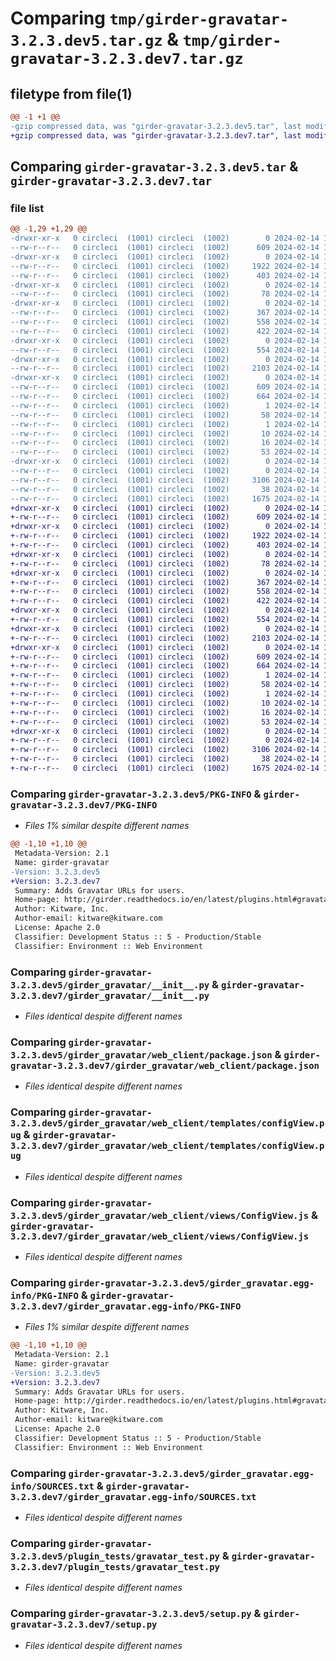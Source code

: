 # Comparing `tmp/girder-gravatar-3.2.3.dev5.tar.gz` & `tmp/girder-gravatar-3.2.3.dev7.tar.gz`

## filetype from file(1)

```diff
@@ -1 +1 @@
-gzip compressed data, was "girder-gravatar-3.2.3.dev5.tar", last modified: Wed Feb 14 15:49:07 2024, max compression
+gzip compressed data, was "girder-gravatar-3.2.3.dev7.tar", last modified: Wed Feb 14 18:47:31 2024, max compression
```

## Comparing `girder-gravatar-3.2.3.dev5.tar` & `girder-gravatar-3.2.3.dev7.tar`

### file list

```diff
@@ -1,29 +1,29 @@
-drwxr-xr-x   0 circleci  (1001) circleci  (1002)        0 2024-02-14 15:49:07.335098 girder-gravatar-3.2.3.dev5/
--rw-r--r--   0 circleci  (1001) circleci  (1002)      609 2024-02-14 15:49:07.331098 girder-gravatar-3.2.3.dev5/PKG-INFO
-drwxr-xr-x   0 circleci  (1001) circleci  (1002)        0 2024-02-14 15:49:07.331098 girder-gravatar-3.2.3.dev5/girder_gravatar/
--rw-r--r--   0 circleci  (1001) circleci  (1002)     1922 2024-02-14 15:48:26.000000 girder-gravatar-3.2.3.dev5/girder_gravatar/__init__.py
--rw-r--r--   0 circleci  (1001) circleci  (1002)      403 2024-02-14 15:48:26.000000 girder-gravatar-3.2.3.dev5/girder_gravatar/settings.py
-drwxr-xr-x   0 circleci  (1001) circleci  (1002)        0 2024-02-14 15:49:07.331098 girder-gravatar-3.2.3.dev5/girder_gravatar/web_client/
--rw-r--r--   0 circleci  (1001) circleci  (1002)       78 2024-02-14 15:48:26.000000 girder-gravatar-3.2.3.dev5/girder_gravatar/web_client/main.js
-drwxr-xr-x   0 circleci  (1001) circleci  (1002)        0 2024-02-14 15:49:07.331098 girder-gravatar-3.2.3.dev5/girder_gravatar/web_client/models/
--rw-r--r--   0 circleci  (1001) circleci  (1002)      367 2024-02-14 15:48:26.000000 girder-gravatar-3.2.3.dev5/girder_gravatar/web_client/models/UserModel.js
--rw-r--r--   0 circleci  (1001) circleci  (1002)      558 2024-02-14 15:48:26.000000 girder-gravatar-3.2.3.dev5/girder_gravatar/web_client/package.json
--rw-r--r--   0 circleci  (1001) circleci  (1002)      422 2024-02-14 15:48:26.000000 girder-gravatar-3.2.3.dev5/girder_gravatar/web_client/routes.js
-drwxr-xr-x   0 circleci  (1001) circleci  (1002)        0 2024-02-14 15:49:07.331098 girder-gravatar-3.2.3.dev5/girder_gravatar/web_client/templates/
--rw-r--r--   0 circleci  (1001) circleci  (1002)      554 2024-02-14 15:48:26.000000 girder-gravatar-3.2.3.dev5/girder_gravatar/web_client/templates/configView.pug
-drwxr-xr-x   0 circleci  (1001) circleci  (1002)        0 2024-02-14 15:49:07.331098 girder-gravatar-3.2.3.dev5/girder_gravatar/web_client/views/
--rw-r--r--   0 circleci  (1001) circleci  (1002)     2103 2024-02-14 15:48:26.000000 girder-gravatar-3.2.3.dev5/girder_gravatar/web_client/views/ConfigView.js
-drwxr-xr-x   0 circleci  (1001) circleci  (1002)        0 2024-02-14 15:49:07.331098 girder-gravatar-3.2.3.dev5/girder_gravatar.egg-info/
--rw-r--r--   0 circleci  (1001) circleci  (1002)      609 2024-02-14 15:49:07.000000 girder-gravatar-3.2.3.dev5/girder_gravatar.egg-info/PKG-INFO
--rw-r--r--   0 circleci  (1001) circleci  (1002)      664 2024-02-14 15:49:07.000000 girder-gravatar-3.2.3.dev5/girder_gravatar.egg-info/SOURCES.txt
--rw-r--r--   0 circleci  (1001) circleci  (1002)        1 2024-02-14 15:49:07.000000 girder-gravatar-3.2.3.dev5/girder_gravatar.egg-info/dependency_links.txt
--rw-r--r--   0 circleci  (1001) circleci  (1002)       58 2024-02-14 15:49:07.000000 girder-gravatar-3.2.3.dev5/girder_gravatar.egg-info/entry_points.txt
--rw-r--r--   0 circleci  (1001) circleci  (1002)        1 2024-02-14 15:49:07.000000 girder-gravatar-3.2.3.dev5/girder_gravatar.egg-info/not-zip-safe
--rw-r--r--   0 circleci  (1001) circleci  (1002)       10 2024-02-14 15:49:07.000000 girder-gravatar-3.2.3.dev5/girder_gravatar.egg-info/requires.txt
--rw-r--r--   0 circleci  (1001) circleci  (1002)       16 2024-02-14 15:49:07.000000 girder-gravatar-3.2.3.dev5/girder_gravatar.egg-info/top_level.txt
--rw-r--r--   0 circleci  (1001) circleci  (1002)       53 2024-02-14 15:48:26.000000 girder-gravatar-3.2.3.dev5/plugin.cmake
-drwxr-xr-x   0 circleci  (1001) circleci  (1002)        0 2024-02-14 15:49:07.331098 girder-gravatar-3.2.3.dev5/plugin_tests/
--rw-r--r--   0 circleci  (1001) circleci  (1002)        0 2024-02-14 15:48:26.000000 girder-gravatar-3.2.3.dev5/plugin_tests/__init__.py
--rw-r--r--   0 circleci  (1001) circleci  (1002)     3106 2024-02-14 15:48:26.000000 girder-gravatar-3.2.3.dev5/plugin_tests/gravatar_test.py
--rw-r--r--   0 circleci  (1001) circleci  (1002)       38 2024-02-14 15:49:07.335098 girder-gravatar-3.2.3.dev5/setup.cfg
--rw-r--r--   0 circleci  (1001) circleci  (1002)     1675 2024-02-14 15:48:26.000000 girder-gravatar-3.2.3.dev5/setup.py
+drwxr-xr-x   0 circleci  (1001) circleci  (1002)        0 2024-02-14 18:47:31.093302 girder-gravatar-3.2.3.dev7/
+-rw-r--r--   0 circleci  (1001) circleci  (1002)      609 2024-02-14 18:47:31.093302 girder-gravatar-3.2.3.dev7/PKG-INFO
+drwxr-xr-x   0 circleci  (1001) circleci  (1002)        0 2024-02-14 18:47:31.089302 girder-gravatar-3.2.3.dev7/girder_gravatar/
+-rw-r--r--   0 circleci  (1001) circleci  (1002)     1922 2024-02-14 18:46:47.000000 girder-gravatar-3.2.3.dev7/girder_gravatar/__init__.py
+-rw-r--r--   0 circleci  (1001) circleci  (1002)      403 2024-02-14 18:46:47.000000 girder-gravatar-3.2.3.dev7/girder_gravatar/settings.py
+drwxr-xr-x   0 circleci  (1001) circleci  (1002)        0 2024-02-14 18:47:31.093302 girder-gravatar-3.2.3.dev7/girder_gravatar/web_client/
+-rw-r--r--   0 circleci  (1001) circleci  (1002)       78 2024-02-14 18:46:47.000000 girder-gravatar-3.2.3.dev7/girder_gravatar/web_client/main.js
+drwxr-xr-x   0 circleci  (1001) circleci  (1002)        0 2024-02-14 18:47:31.093302 girder-gravatar-3.2.3.dev7/girder_gravatar/web_client/models/
+-rw-r--r--   0 circleci  (1001) circleci  (1002)      367 2024-02-14 18:46:47.000000 girder-gravatar-3.2.3.dev7/girder_gravatar/web_client/models/UserModel.js
+-rw-r--r--   0 circleci  (1001) circleci  (1002)      558 2024-02-14 18:46:47.000000 girder-gravatar-3.2.3.dev7/girder_gravatar/web_client/package.json
+-rw-r--r--   0 circleci  (1001) circleci  (1002)      422 2024-02-14 18:46:47.000000 girder-gravatar-3.2.3.dev7/girder_gravatar/web_client/routes.js
+drwxr-xr-x   0 circleci  (1001) circleci  (1002)        0 2024-02-14 18:47:31.093302 girder-gravatar-3.2.3.dev7/girder_gravatar/web_client/templates/
+-rw-r--r--   0 circleci  (1001) circleci  (1002)      554 2024-02-14 18:46:47.000000 girder-gravatar-3.2.3.dev7/girder_gravatar/web_client/templates/configView.pug
+drwxr-xr-x   0 circleci  (1001) circleci  (1002)        0 2024-02-14 18:47:31.093302 girder-gravatar-3.2.3.dev7/girder_gravatar/web_client/views/
+-rw-r--r--   0 circleci  (1001) circleci  (1002)     2103 2024-02-14 18:46:47.000000 girder-gravatar-3.2.3.dev7/girder_gravatar/web_client/views/ConfigView.js
+drwxr-xr-x   0 circleci  (1001) circleci  (1002)        0 2024-02-14 18:47:31.093302 girder-gravatar-3.2.3.dev7/girder_gravatar.egg-info/
+-rw-r--r--   0 circleci  (1001) circleci  (1002)      609 2024-02-14 18:47:30.000000 girder-gravatar-3.2.3.dev7/girder_gravatar.egg-info/PKG-INFO
+-rw-r--r--   0 circleci  (1001) circleci  (1002)      664 2024-02-14 18:47:31.000000 girder-gravatar-3.2.3.dev7/girder_gravatar.egg-info/SOURCES.txt
+-rw-r--r--   0 circleci  (1001) circleci  (1002)        1 2024-02-14 18:47:30.000000 girder-gravatar-3.2.3.dev7/girder_gravatar.egg-info/dependency_links.txt
+-rw-r--r--   0 circleci  (1001) circleci  (1002)       58 2024-02-14 18:47:30.000000 girder-gravatar-3.2.3.dev7/girder_gravatar.egg-info/entry_points.txt
+-rw-r--r--   0 circleci  (1001) circleci  (1002)        1 2024-02-14 18:47:30.000000 girder-gravatar-3.2.3.dev7/girder_gravatar.egg-info/not-zip-safe
+-rw-r--r--   0 circleci  (1001) circleci  (1002)       10 2024-02-14 18:47:30.000000 girder-gravatar-3.2.3.dev7/girder_gravatar.egg-info/requires.txt
+-rw-r--r--   0 circleci  (1001) circleci  (1002)       16 2024-02-14 18:47:30.000000 girder-gravatar-3.2.3.dev7/girder_gravatar.egg-info/top_level.txt
+-rw-r--r--   0 circleci  (1001) circleci  (1002)       53 2024-02-14 18:46:47.000000 girder-gravatar-3.2.3.dev7/plugin.cmake
+drwxr-xr-x   0 circleci  (1001) circleci  (1002)        0 2024-02-14 18:47:31.093302 girder-gravatar-3.2.3.dev7/plugin_tests/
+-rw-r--r--   0 circleci  (1001) circleci  (1002)        0 2024-02-14 18:46:47.000000 girder-gravatar-3.2.3.dev7/plugin_tests/__init__.py
+-rw-r--r--   0 circleci  (1001) circleci  (1002)     3106 2024-02-14 18:46:47.000000 girder-gravatar-3.2.3.dev7/plugin_tests/gravatar_test.py
+-rw-r--r--   0 circleci  (1001) circleci  (1002)       38 2024-02-14 18:47:31.093302 girder-gravatar-3.2.3.dev7/setup.cfg
+-rw-r--r--   0 circleci  (1001) circleci  (1002)     1675 2024-02-14 18:46:47.000000 girder-gravatar-3.2.3.dev7/setup.py
```

### Comparing `girder-gravatar-3.2.3.dev5/PKG-INFO` & `girder-gravatar-3.2.3.dev7/PKG-INFO`

 * *Files 1% similar despite different names*

```diff
@@ -1,10 +1,10 @@
 Metadata-Version: 2.1
 Name: girder-gravatar
-Version: 3.2.3.dev5
+Version: 3.2.3.dev7
 Summary: Adds Gravatar URLs for users.
 Home-page: http://girder.readthedocs.io/en/latest/plugins.html#gravatar-portraits
 Author: Kitware, Inc.
 Author-email: kitware@kitware.com
 License: Apache 2.0
 Classifier: Development Status :: 5 - Production/Stable
 Classifier: Environment :: Web Environment
```

### Comparing `girder-gravatar-3.2.3.dev5/girder_gravatar/__init__.py` & `girder-gravatar-3.2.3.dev7/girder_gravatar/__init__.py`

 * *Files identical despite different names*

### Comparing `girder-gravatar-3.2.3.dev5/girder_gravatar/web_client/package.json` & `girder-gravatar-3.2.3.dev7/girder_gravatar/web_client/package.json`

 * *Files identical despite different names*

### Comparing `girder-gravatar-3.2.3.dev5/girder_gravatar/web_client/templates/configView.pug` & `girder-gravatar-3.2.3.dev7/girder_gravatar/web_client/templates/configView.pug`

 * *Files identical despite different names*

### Comparing `girder-gravatar-3.2.3.dev5/girder_gravatar/web_client/views/ConfigView.js` & `girder-gravatar-3.2.3.dev7/girder_gravatar/web_client/views/ConfigView.js`

 * *Files identical despite different names*

### Comparing `girder-gravatar-3.2.3.dev5/girder_gravatar.egg-info/PKG-INFO` & `girder-gravatar-3.2.3.dev7/girder_gravatar.egg-info/PKG-INFO`

 * *Files 1% similar despite different names*

```diff
@@ -1,10 +1,10 @@
 Metadata-Version: 2.1
 Name: girder-gravatar
-Version: 3.2.3.dev5
+Version: 3.2.3.dev7
 Summary: Adds Gravatar URLs for users.
 Home-page: http://girder.readthedocs.io/en/latest/plugins.html#gravatar-portraits
 Author: Kitware, Inc.
 Author-email: kitware@kitware.com
 License: Apache 2.0
 Classifier: Development Status :: 5 - Production/Stable
 Classifier: Environment :: Web Environment
```

### Comparing `girder-gravatar-3.2.3.dev5/girder_gravatar.egg-info/SOURCES.txt` & `girder-gravatar-3.2.3.dev7/girder_gravatar.egg-info/SOURCES.txt`

 * *Files identical despite different names*

### Comparing `girder-gravatar-3.2.3.dev5/plugin_tests/gravatar_test.py` & `girder-gravatar-3.2.3.dev7/plugin_tests/gravatar_test.py`

 * *Files identical despite different names*

### Comparing `girder-gravatar-3.2.3.dev5/setup.py` & `girder-gravatar-3.2.3.dev7/setup.py`

 * *Files identical despite different names*

